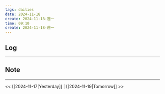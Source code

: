 ```yaml
---
tags: dailies  
date: 2024-11-18
create: 2024-11-18-週一
time: 09:10
create: 2024-11-18-週一
---
```

## Log
---


## Note
---


<< [[2024-11-17|Yesterday]] | [[2024-11-19|Tomorrow]] >>